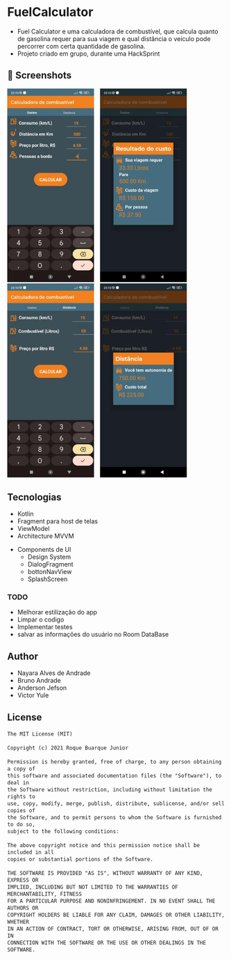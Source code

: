 # FuelCalculator
- Fuel Calculator e uma calculadora de combustível, que calcula quanto de gasolina requer para sua viagem e qual distância o veículo pode percorrer com certa quantidade de gasolina.
- Projeto criado em grupo, durante uma HackSprint 

## :camera_flash: Screenshots
<!-- You can add more screenshots here if you like -->
<img src="/result/fragmentCusto.jpg" width="200">&emsp;<img src="/result/dialogResultadoCusto.jpg" width="200">&emsp;<img src="/result/fragmentDistancia.jpg" width="200">&emsp;<img src="/result/DialogResultDistancia.jpg" width="200">

## Tecnologias
* Kotlin
* Fragment para host de telas
* ViewModel 
* Architecture MVVM

- Components de UI
    - Design System
    - DialogFragment
    - bottonNavView
    - SplashScreen

### TODO
- Melhorar estilização do app
- Limpar o codigo
- Implementar testes
- salvar as informações do usuário no Room DataBase

## Author
- Nayara Alves de Andrade 
- Bruno Andrade
- Anderson Jefson
- Victor Yule

## License
```
The MIT License (MIT)

Copyright (c) 2021 Roque Buarque Junior

Permission is hereby granted, free of charge, to any person obtaining a copy of
this software and associated documentation files (the "Software"), to deal in
the Software without restriction, including without limitation the rights to
use, copy, modify, merge, publish, distribute, sublicense, and/or sell copies of
the Software, and to permit persons to whom the Software is furnished to do so,
subject to the following conditions:

The above copyright notice and this permission notice shall be included in all
copies or substantial portions of the Software.

THE SOFTWARE IS PROVIDED "AS IS", WITHOUT WARRANTY OF ANY KIND, EXPRESS OR
IMPLIED, INCLUDING BUT NOT LIMITED TO THE WARRANTIES OF MERCHANTABILITY, FITNESS
FOR A PARTICULAR PURPOSE AND NONINFRINGEMENT. IN NO EVENT SHALL THE AUTHORS OR
COPYRIGHT HOLDERS BE LIABLE FOR ANY CLAIM, DAMAGES OR OTHER LIABILITY, WHETHER
IN AN ACTION OF CONTRACT, TORT OR OTHERWISE, ARISING FROM, OUT OF OR IN
CONNECTION WITH THE SOFTWARE OR THE USE OR OTHER DEALINGS IN THE SOFTWARE.
```
